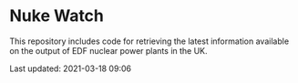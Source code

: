 # Nuke Watch

This repository includes code for retrieving the latest information available on the output of EDF nuclear power plants in the UK.

Last updated: 2021-03-18 09:06